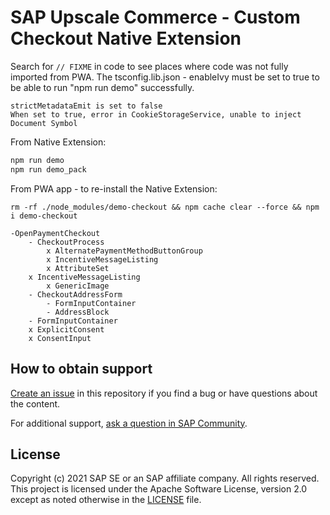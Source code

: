 # SAP Upscale Commerce - Custom Checkout Native Extension

Search for `// FIXME` in code to see places where code was not fully imported from PWA.
The tsconfig.lib.json - enableIvy must be set to true to be able to run "npm run demo" successfully.

```
strictMetadataEmit is set to false
When set to true, error in CookieStorageService, unable to inject Document Symbol
```

From Native Extension:
```sh
npm run demo
npm run demo_pack
```

From PWA app - to re-install the Native Extension:
```
rm -rf ./node_modules/demo-checkout && npm cache clear --force && npm i demo-checkout
```

```
-OpenPaymentCheckout
	- CheckoutProcess
		x AlternatePaymentMethodButtonGroup
		x IncentiveMessageListing
		x AttributeSet
	x IncentiveMessageListing
		x GenericImage
	- CheckoutAddressForm
		- FormInputContainer
		- AddressBlock
	- FormInputContainer
	x ExplicitConsent
	x ConsentInput
```

## How to obtain support

[Create an issue](https://github.com/SAP-samples/<repository-name>/issues) in this repository if you find a bug or have questions about the content.
 
For additional support, [ask a question in SAP Community](https://answers.sap.com/questions/ask.html).

## License
Copyright (c) 2021 SAP SE or an SAP affiliate company. All rights reserved. This project is licensed under the Apache Software License, version 2.0 except as noted otherwise in the [LICENSE](LICENSES/Apache-2.0.txt) file.

